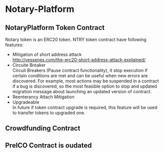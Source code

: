 # Notary-Platform

## NotaryPlatform Token Contract

Notary token is an ERC20 token. NTRY token contract have following features:
- Mitigation of short address attack  
  http://vessenes.com/the-erc20-short-address-attack-explained/
- Circuite Breaker  
  Circuit Breakers (Pause contract functionality), it stop execution if certain conditions are met and can be useful when new errors are discovered. For example, most actions may be suspended in a contract if a bug is discovered, so the most feasible option to stop and updated migration message about launching an updated version of contract.
- Reenterancy Attach Mitigation
- Upgradeable  
  In future if token contract upgrade is required, this feature will be used to transfer tokens to upgraded one.

## Crowdfunding Contract
## PreICO Contract is oudated